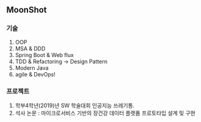## MoonShot

### 기술

1. OOP
2. MSA & DDD
3. Spring Boot & Web flux
4. TDD & Refactoring -> Design Pattern
5. Modern Java
6. agile & DevOps!

### 프로젝트

1. 학부4학년(2019)년 SW 학술대회 인공지능 쓰레기통.
2. 석사 논문 : 마이크로서비스 기반의 장건강 데이터 플랫폼 프로토타입 설계 및 구현

<!---
mthekid/mthekid is a ✨ special ✨ repository because its `README.md` (this file) appears on your GitHub profile.
You can click the Preview link to take a look at your changes.
--->
